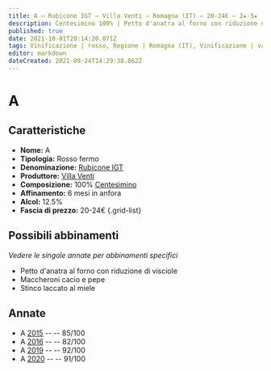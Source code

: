 ```yaml
---
title: A – Rubicone IGT – Villa Venti – Romagna (IT) – 20-24€ – 2★-5★
description: Centesimino 100% | Petto d'anatra al forno con riduzione di visciole – Maccheroni cacio e pepe – Risotto ai funghi porcini – Stinco laccato al miele
published: true
date: 2021-10-01T20:14:20.071Z
tags: Vinificazione | rosso, Regione | Romagna (IT), Vinificazione | varietale, Valutazioni | 5 stelle, Vinificazione | anfora, orange wine, Alimento | anatra, Cottura | al forno, centesimino, maccheroni cacio e pepe, risotto ai funghi porcini, Stinco laccato al miele, Prezzi | 20-24€
editor: markdown
dateCreated: 2021-09-24T14:29:38.062Z
---
```


# A

## Caratteristiche
- **Nome:** A
- **Tipologia:** Rosso fermo
- **Denominazione:** [Rubicone IGT](/denominazioni/Italia/Romagna/IGT/Rubicone)
- **Produttore:** [Villa Venti](/produttori/Italia/Romagna/Villa-Venti) 
- **Composizione:** 100% [Centesimino](/vitigni/Italia/centesimino)
- **Affinamento:** 6 mesi in anfora
- **Alcol:** 12.5%
- **Fascia di prezzo:** 20-24€ 
{.grid-list}



## Possibili abbinamenti
*Vedere le singole annate per abbinamenti specifici*

- Petto d'anatra al forno con riduzione di visciole
- Maccheroni cacio e pepe
- Stinco laccato al miele

## Annate

- A [2015](/vini/Italia/Romagna/Villa-Venti/A/2015) -- <span class="star-3"></span> -- 85/100
- A [2016](/vini/Italia/Romagna/Villa-Venti/A/2016) -- <span class="star-2"></span> -- 82/100
- A [2019](/vini/Italia/Romagna/Villa-Venti/A/2019) -- <span class="star-5"></span> -- 92/100
- A [2020](/vini/Italia/Romagna/Villa-Venti/A/2020) -- <span class="star-5"></span> -- 91/100